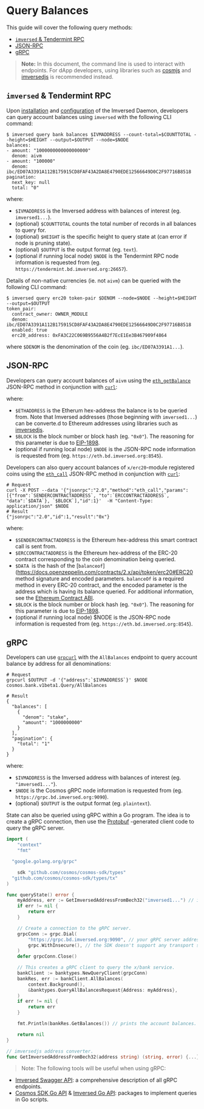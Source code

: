# Query Balances

This guide will cover the following query methods:

* [`imversed` & Tendermint RPC](https://docs.imversed.com/developers/guides/query_balances.html#imversed--tendermint-rpc)
* [JSON-RPC](https://docs.imversed.com/developers/guides/query_balances.html#json-rpc)
* [gRPC](https://docs.imversed.com/developers/guides/query_balances.html#grpc)

> **Note:** In this document, the command line is used to interact with endpoints. For dApp developers, using libraries such as [cosmjs](https://github.com/cosmos/cosmjs) and [imversedjs](https://docs.imversed.com/developers/libraries/imversedjs.html) is recommended instead.

## `imversed` & Tendermint RPC
Upon [installation](https://docs.imversed.com/validators/quickstart/installation.html) and [configuration](https://docs.imversed.com/validators/quickstart/binary.html) of the Imversed Daemon, developers can query account balances using `imversed` with the following CLI command:

```text
$ imversed query bank balances $IVMADDRESS --count-total=$COUNTTOTAL --height=$HEIGHT --output=$OUTPUT --node=$NODE
balances:
- amount: "1000000000000000000"
  denom: aivm
- amount: "100000"
  denom: ibc/ED07A3391A112B175915CD8FAF43A2DA8E4790EDE12566649D0C2F97716B8518
pagination:
  next_key: null
  total: "0"
```

where:

* `$IVMADDRESS` is the Imversed address with balances of interest (eg. `imversed1...`).
* (optional) `$COUNTTOTAL` counts the total number of records in all balances to query for.
* (optional) `$HEIGHT` is the specific height to query state at (can error if node is pruning state).
* (optional) `$OUTPUT` is the output format (eg. `text`).
* (optional if running local node) `$NODE` is the Tendermint RPC node information is requested from (eg. `https://tendermint.bd.imversed.org:26657`).

Details of non-native currencies (ie. not `aivm`) can be queried with the following CLI command:

```text
$ imversed query erc20 token-pair $DENOM --node=$NODE --height=$HEIGHT --output=$OUTPUT
token_pair:
  contract_owner: OWNER_MODULE
  denom: ibc/ED07A3391A112B175915CD8FAF43A2DA8E4790EDE12566649D0C2F97716B8518
  enabled: true
  erc20_address: 0xFA3C22C069B9556A4B2f7EcE1Ee3B467909f4864
```

where `$DENOM` is the denomination of the coin (eg. `ibc/ED07A3391A1...`).

## JSON-RPC

Developers can query account balances of `aivm` using the [`eth_getBalance`](https://docs.imversed.com/developers/json-rpc/endpoints.html#ethgetbalance) JSON-RPC method in conjunction with [`curl`](https://curl.se/):

where:

* `$ETHADDRESS` is the Etherum hex-address the balance is to be queried from. Note that Imversed addresses (those beginning with `imversed1...`) can be converte.d to Ethereum addresses using libraries such as [imversedjs](https://docs.imversed.com/developers/libraries/imversedjs.html).
* `$BLOCK` is the block number or block hash (eg. `"0x0"`). The reasoning for this parameter is due to [EIP-1898](https://github.com/ethereum/EIPs/blob/master/EIPS/eip-1898.md).
* (optional if running local node) `$NODE` is the JSON-RPC node information is requested from (eg. `https://eth.bd.imversed.org:8545`).

Developers can also query account balances of `x/erc20`-module registered coins using the [`eth_call`](https://docs.imversed.com/developers/json-rpc/endpoints.html#ethcall) JSON-RPC method in conjunction with [`curl`](https://curl.se/):

```text
# Request
curl -X POST --data '{"jsonrpc":"2.0","method":"eth_call","params":[{"from":`SENDERCONTRACTADDRESS`, "to":`ERCCONTRACTADDRESS`, "data":`$DATA`}, `$BLOCK`],"id":1}'  -H "Content-Type: application/json" $NODE
# Result
{"jsonrpc":"2.0","id":1,"result":"0x"}
```

where:

* `$SENDERCONTRACTADDRESS` is the Ethereum hex-address this smart contract call is sent from.
* `$ERCCONTRACTADDRESS` is the Ethereum hex-address of the ERC-20 contract corresponding to the coin
  denomination being queried.
* `$DATA `is the hash of the [`balanceof`](https://docs.openzeppelin.com/contracts/2.x/api/token/erc20#ERC20
  method signature and encoded parameters. `balanceOf` is a required method in every ERC-20 contract, and the encoded parameter is the address which is having its balance queried. For additional information, see the [Ethereum Contract ABI](https://docs.soliditylang.org/en/v0.8.13/abi-spec.html).
* `$BLOCK` is the block number or block hash (eg. `"0x0"`). The reasoning for this parameter is due to
  [EIP-1898](https://github.com/ethereum/EIPs/blob/master/EIPS/eip-1898.md).
* (optional if running local node) $NODE is the JSON-RPC node information is requested from (eg. `https://eth.bd.imversed.org:8545`).

## gRPC

Developers can use [`grpcurl`](https://github.com/fullstorydev/grpcurl) with the `AllBalances` endpoint to query account balance by address for all denominations:

```text
# Request
grpcurl $OUTPUT -d '{"address":`$IVMADDRESS`}' $NODE cosmos.bank.v1beta1.Query/AllBalances

# Result
{
  "balances": [
    {
      "denom": "stake",
      "amount": "1000000000"
    }
  ],
  "pagination": {
    "total": "1"
  }
}
```

where:

* `$IVMADDRESS` is the Imversed address with balances of interest (eg. `"imversed1..."`).
* `$NODE` is the Cosmos gRPC node information is requested from (eg. `https://grpc.bd.imversed.org:9090`).
* (optional) `$OUTPUT` is the output format (eg. `plaintext`).

State can also be queried using gRPC within a Go program. The idea is to create a gRPC connection, then use the [Protobuf](https://developers.google.com/protocol-buffers) -generated client code to query the gRPC server.

```go
import (
    "context"
    "fmt"

  "google.golang.org/grpc"

    sdk "github.com/cosmos/cosmos-sdk/types"
  "github.com/cosmos/cosmos-sdk/types/tx"
)

func queryState() error {
    myAddress, err := GetImversedAddressFromBech32("imversed1...") // imversed address with balances of interest.
    if err != nil {
        return err
    }

    // Create a connection to the gRPC server.
    grpcConn := grpc.Dial(
        "https://grpc.bd.imversed.org:9090", // your gRPC server address.
        grpc.WithInsecure(), // the SDK doesn't support any transport security mechanism.
    )
    defer grpcConn.Close()

    // This creates a gRPC client to query the x/bank service.
    bankClient := banktypes.NewQueryClient(grpcConn)
    bankRes, err := bankClient.AllBalances(
        context.Background(),
        &banktypes.QueryAllBalancesRequest{Address: myAddress},
    )
    if err != nil {
        return err
    }

    fmt.Println(bankRes.GetBalances()) // prints the account balances.

    return nil
}

// imversedjs address converter.
func GetImversedAddressFromBech32(address string) (string, error) {...}
```

> Note: The following tools will be useful when using gRPC:
* [Imversed Swagger API](https://api.imversed.dev/): a comprehensive description of all gRPC endpoints.
* [Cosmos SDK Go API](https://pkg.go.dev/github.com/cosmos/cosmos-sdk) & [Imversed Go API](https://pkg.go.dev/github.com/tharsis/imversed): packages to implement queries in Go scripts.


